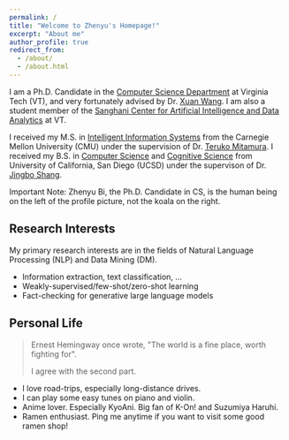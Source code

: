 ```yaml
---
permalink: /
title: "Welcome to Zhenyu's Homepage!"
excerpt: "About me"
author_profile: true
redirect_from: 
  - /about/
  - /about.html
---
```


I am a Ph.D. Candidate in the [Computer Science Department](https://cs.vt.edu/) at Virginia Tech (VT), and very fortunately advised by Dr. [Xuan Wang](https://xuanwang91.github.io). I am also a student member of the [Sanghani Center for Artificial Intelligence and Data Analytics](https://sanghani.cs.vt.edu/) at VT.

I received my M.S. in [Intelligent Information Systems](https://miis.cs.cmu.edu/) from the Carnegie Mellon University (CMU) under the supervision of Dr. [Teruko Mitamura](http://cs.cmu.edu/~teruko/). I received my B.S. in [Computer Science](https://cse.ucsd.edu/) and [Cognitive Science](https://cogsci.ucsd.edu/) from University of California, San Diego (UCSD) under the supervison of Dr. [Jingbo Shang](http://shangjingbo1226.github.io).

Important Note: Zhenyu Bi, the Ph.D. Candidate in CS, is the human being on the left of the profile picture, not the koala on the right.


## Research Interests
My primary research interests are in the fields of Natural Language Processing (NLP) and Data Mining (DM).

- Information extraction, text classification, …
- Weakly-supervised/few-shot/zero-shot learning
- Fact-checking for generative large language models

## Personal Life
<blockquote>Ernest Hemingway once wrote, "The world is a fine place, worth fighting for".
  
I agree with the second part.</blockquote>

- I love road-trips, especially long-distance drives.
- I can play some easy tunes on piano and violin.
- Anime lover. Especially KyoAni. Big fan of K-On! and Suzumiya Haruhi.
- Ramen enthusiast. Ping me anytime if you want to visit some good ramen shop!

<!--- 
<details>
<summary>Load More</summary>
</details>
--->


<!--- 
## My Schedule

You can find my schedule [here](https://calendar.google.com/calendar/u/0?cid=emhlbnl1YkB2dC5lZHU). The "Week" view will present you the details of slots.

<iframe src="https://calendar.google.com/calendar/u/0?cid=emhlbnl1YkB2dC5lZHU" style="border: 0" width="800" height="600" frameborder="0" scrolling="no"></iframe>
--->
